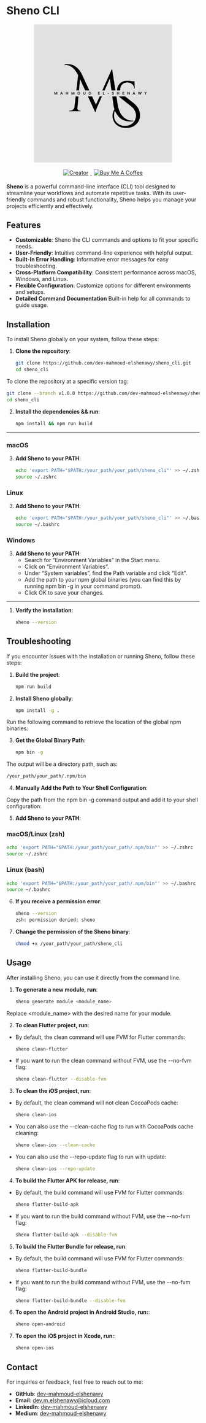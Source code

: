 # Sheno CLI

<div style="text-align: center;">
    <img src="./assets/logo.png" alt="Sheno CLI" width="360" style="margin-bottom: 10px;"/> 
    <div style="display: inline-block; vertical-align: middle;">
        <a href="https://www.linkedin.com/in/dev-mahmoud-elshenawy/">
            <img src="https://img.shields.io/badge/Creator-Mahmoud%20El%20Shenawy-blue" alt="Creator" style="margin: 5px;">
        </a>
        <a href="https://www.buymeacoffee.com/m.elshenawy" target="_blank">
            <img src="https://cdn.buymeacoffee.com/buttons/default-orange.png" alt="Buy Me A Coffee" width="174" style="margin: 5px;">
        </a>
    </div>
</div>

**Sheno** is a powerful command-line interface (CLI) tool designed to streamline your workflows and automate repetitive tasks. With its user-friendly commands and robust functionality, Sheno helps you manage your projects efficiently and effectively.

## Features

- **Customizable**: Sheno the CLI commands and options to fit your specific needs.
- **User-Friendly**: Intuitive command-line experience with helpful output.
- **Built-In Error Handling**: Informative error messages for easy troubleshooting.
- **Cross-Platform Compatibility**: Consistent performance across macOS, Windows, and Linux.
- **Flexible Configuration**: Customize options for different environments and setups.
- **Detailed Command Documentation** Built-in help for all commands to guide usage.

## Installation

To install Sheno globally on your system, follow these steps:

1. **Clone the repository**:
   ```bash
   git clone https://github.com/dev-mahmoud-elshenawy/sheno_cli.git
   cd sheno_cli
   ```

To clone the repository at a specific version tag:

   ```bash
   git clone --branch v1.0.0 https://github.com/dev-mahmoud-elshenawy/sheno_cli.git
   cd sheno_cli
   ```
2. **Install the dependencies && run**:
   ```bash
   npm install && npm run build
   ```   
***

### macOS

3. **Add Sheno to your PATH**:
   
   ```bash
   echo 'export PATH="$PATH:/your_path/your_path/sheno_cli"' >> ~/.zshrc
   source ~/.zshrc
   ```

### Linux

3. **Add Sheno to your PATH**:
   
   ```bash
   echo 'export PATH="$PATH:/your_path/your_path/sheno_cli"' >> ~/.bashrc
   source ~/.bashrc
   ```
   
### Windows

3. **Add Sheno to your PATH**:
	- Search for “Environment Variables” in the Start menu.
	- Click on “Environment Variables”.
	- Under “System variables”, find the Path variable and click “Edit”.
	- Add the path to your npm global binaries (you can find this by running npm bin -g in your command prompt).
	- Click OK to save your changes.

***

1. **Verify the installation**:
   
   ```bash
   sheno --version
   ```

## Troubleshooting

If you encounter issues with the installation or running Sheno, follow these steps:

1. **Build the project**:
   ```bash
   npm run build
   ```

2. **Install Sheno globally**:
   ```bash
   npm install -g .
   ```

Run the following command to retrieve the location of the global npm binaries:

3. **Get the Global Binary Path**:
   ```bash
   npm bin -g
   ```

The output will be a directory path, such as:

   ```bash
   /your_path/your_path/.npm/bin
   ```

4. **Manually Add the Path to Your Shell Configuration**:
   
Copy the path from the npm bin -g command output and add it to your shell configuration:

5. **Add Sheno to your PATH**:

### macOS/Linux (zsh)

   ```bash
   echo 'export PATH="$PATH:/your_path/your_path/.npm/bin"' >> ~/.zshrc
   source ~/.zshrc
   ```

### Linux (bash)
   ```bash
   echo 'export PATH="$PATH:/your_path/your_path/.npm/bin"' >> ~/.bashrc
   source ~/.bashrc
   ```

6. **If you receive a permission error**:
   ```bash
   sheno --version
   zsh: permission denied: sheno
   ```

7. **Change the permission of the Sheno binary**:
   ```bash
   chmod +x /your_path/your_path/sheno_cli
   ```


## Usage

After installing Sheno, you can use it directly from the command line.

1. **To generate a new module, run**:
   
   ```bash
   sheno generate module <module_name>
   ```

Replace <module_name> with the desired name for your module.

2. **To clean Flutter project, run**:

- By default, the clean command will use FVM for Flutter commands:

   ```bash
   sheno clean-flutter
   ```

- If you want to run the clean command without FVM, use the --no-fvm flag:

   ```bash
   sheno clean-flutter --disable-fvm
   ```

3. **To clean the iOS project, run**:
   
- By default, the clean command will not clean CocoaPods cache:

   ```bash
   sheno clean-ios
   ```

- You can also use the --clean-cache flag to run with CocoaPods cache cleaning:
   ```bash
   sheno clean-ios --clean-cache
   ```

- You can also use the --repo-update flag to run with update:
   ```bash
   sheno clean-ios --repo-update
   ```

4. **To build the Flutter APK for release, run**:
   
- By default, the build command will use FVM for Flutter commands:

   ```bash
   sheno flutter-build-apk
   ```

- If you want to run the build command without FVM, use the --no-fvm flag:

   ```bash
   sheno flutter-build-apk --disable-fvm
   ```

5. **To build the Flutter Bundle for release, run**:
   
- By default, the build command will use FVM for Flutter commands:

   ```bash
   sheno flutter-build-bundle
   ```

- If you want to run the build command without FVM, use the --no-fvm flag:

   ```bash
   sheno flutter-build-bundle --disable-fvm
   ```

6. **To open the Android project in Android Studio, run:**:

   ```bash
   sheno open-android
   ```

7. **To open the iOS project in Xcode, run:**:

   ```bash
   sheno open-ios
   ```

## Contact

For inquiries or feedback, feel free to reach out to me:

- **GitHub**: [dev-mahmoud-elshenawy](https://github.com/dev-mahmoud-elshenawy)
- **Email**: [dev.m.elshenawy@icloud.com](mailto:dev.m.elshenawy@icloud.com)
- **LinkedIn**: [dev-mahmoud-elshenawy](https://www.linkedin.com/in/dev-mahmoud-elshenawy)
- **Medium**: [dev-mahmoud-elshenawy](https://medium.com/@dev-mahmoud-elshenawy)